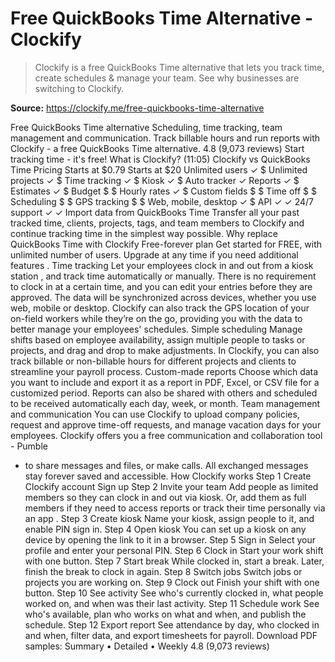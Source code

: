 # Free QuickBooks Time Alternative - Clockify

> Clockify is a free QuickBooks Time alternative that lets you track time, create schedules & manage your team. See why businesses are switching to Clockify.

**Source:** https://clockify.me/free-quickbooks-time-alternative

Free QuickBooks Time alternative
Scheduling, time tracking, team management and communication. Track billable hours and run reports with Clockify - a free QuickBooks Time alternative.
4.8 (9,073 reviews)
Start tracking time - it's free!
What is Clockify? (11:05)
Clockify vs QuickBooks Time
Pricing
Starts at $0.79
Starts at $20
Unlimited users
✓
$
Unlimited projects
✓
$
Time tracking
✓
$
Kiosk
✓
$
Auto tracker
✓
Reports
✓
$
Estimates
✓
$
Budget
$
$
Hourly rates
✓
$
Custom fields
$
$
Time off
$
$
Scheduling
$
$
GPS tracking
$
$
Web, mobile, desktop
✓
$
API
✓
✓
24/7 support
✓
✓
Import data from QuickBooks Time
Transfer all your past tracked time, clients, projects, tags, and team members to Clockify and continue tracking time in the simplest way possible.
Why replace QuickBooks Time with Clockify
Free-forever plan
Get started for FREE, with unlimited number of users. Upgrade at any time if you need
additional features
.
Time tracking
Let your employees clock in and out from a
kiosk station
, and track time automatically or manually. There is no requirement to clock in at a certain time, and you can edit your entries before they are approved.
The data will be synchronized across devices, whether you use web, mobile or desktop.
Clockify can also track the
GPS location
of your on-field workers while they’re on the go, providing you with the data to better manage your employees' schedules.
Simple scheduling
Manage shifts based on employee availability, assign multiple people to tasks or projects, and drag and drop to make adjustments.
In Clockify, you can also track billable or non-billable hours for different projects and clients to streamline your payroll process.
Custom-made reports
Choose which data you want to include and export it as a report in PDF, Excel, or CSV file for a customized period. Reports can also be shared with others and scheduled to be received automatically each day, week, or month.
Team management and communication
You can use Clockify to upload company policies, request and approve time-off requests, and manage vacation days for your employees.
Clockify offers you a free communication and collaboration tool -
Pumble
- to share messages and files, or make calls. All exchanged messages stay forever saved and accessible.
How Clockify works
Step 1
Create Clockify account
Sign up
Step 2
Invite your team
Add people as limited members so they can clock in and out via kiosk. Or, add them as full members if they need to access reports or track their time personally via
an app
.
Step 3
Create kiosk
Name your kiosk, assign people to it, and enable PIN sign in.
Step 4
Open kiosk
You can set up a kiosk on any device by opening the link to it in a browser.
Step 5
Sign in
Select your profile and enter your personal PIN.
Step 6
Clock in
Start your work shift with one button.
Step 7
Start break
While clocked in, start a break. Later, finish the break to clock in again.
Step 8
Switch jobs
Switch jobs or projects you are working on.
Step 9
Clock out
Finish your shift with one button.
Step 10
See activity
See who's currently clocked in, what people worked on, and when was their last activity.
Step 11
Schedule work
See who's available, plan who works on what and when, and publish the schedule.
Step 12
Export report
See attendance by day, who clocked in and when, filter data, and export timesheets for payroll.
Download PDF samples:
Summary
•
Detailed
•
Weekly
4.8 (9,073 reviews)